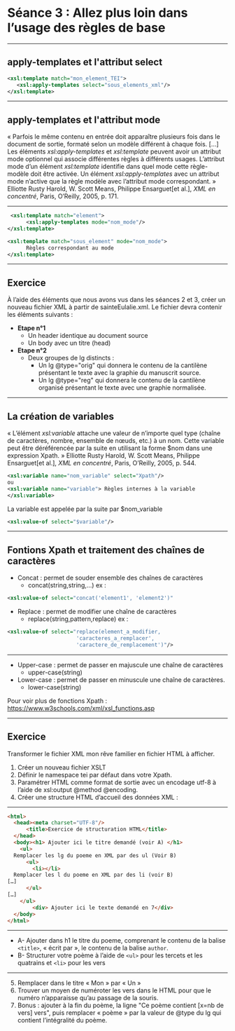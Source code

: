 # Séance 3 : Allez plus loin dans l’usage des règles de base

---

## apply-templates et l'attribut select

```XML
<xsl:template match="mon_element_TEI">      
   <xsl:apply-templates select="sous_elements_xml"/>
</xsl:template>
```
---
## apply-templates et l'attribut mode

« Parfois le même contenu en entrée doit apparaître plusieurs fois dans le document de sortie, formaté selon un modèle différent à chaque fois. [...] Les éléments *xsl:apply-templates* et *xsl:template* peuvent avoir un attribut mode optionnel qui associe différentes règles  à différents usages. L’attribut mode d’un élément *xsl:template* identifie dans quel mode cette règle-modèle doit être activée. Un élément *xsl:apply-templates* avec un attribut mode n’active que la règle modèle avec l’attribut mode correspondant. »
Elliotte Rusty Harold, W. Scott Means, Philippe Ensarguet[et al.], *XML en concentré*, Paris, O’Reilly, 2005, p. 171.

---

```XML
 <xsl:template match="element">
      <xsl:apply-templates mode="nom_mode"/>
</xsl:template>

<xsl:template match="sous_element" mode="nom_mode">
      Règles correspondant au mode
</xsl:template>
```

---
 ## Exercice
 
 À l’aide des éléments que nous avons vus dans les séances 2 et 3, créer un nouveau fichier XML à partir de sainteEulalie.xml. Le fichier devra contenir les éléments suivants :
- **Etape n°1**
	- Un header identique au document source
	- Un body avec un titre (head)
- **Etape n°2**
	- Deux groupes de lg distincts :
		- Un lg @type="orig" qui donnera le contenu de la cantilène présentant le texte avec la graphie du manuscrit source.
		- Un lg @type="reg" qui donnera le contenu de la cantilène organisé présentant le texte avec une graphie normalisée.

--- 

## La création de variables
 « L’élément *xsl:variable* attache une valeur de n’importe quel type (chaîne de caractères, nombre, ensemble de nœuds, etc.) à un nom. Cette variable peut être déréférencée par la suite en utilisant la forme $nom dans une expression Xpath. »
Elliotte Rusty Harold, W. Scott Means, Philippe Ensarguet[et al.], *XML en concentré*, Paris, O’Reilly, 2005, p. 544.

```XML 
<xsl:variable name="nom_variable" select="Xpath"/> 
ou 
<xsl:variable name="variable"> Règles internes à la variable
</xsl:variable>
````
La variable est appelée par la suite par $nom_variable 
```XML
<xsl:value-of select="$variable"/>
```
---
## Fontions Xpath et traitement des chaînes de caractères

- Concat : permet de souder ensemble des chaînes de caractères
	-  concat(string,string,…)
ex : 
```XML
<xsl:value-of select="concat('element1', 'element2')"
```
- Replace : permet de modifier une chaîne de caractères
	- replace(string,pattern,replace)
ex : 
```XML
<xsl:value-of select="replace(element_a_modifier,
                      'caracteres_a_remplacer', 
                      'caractere_de_remplacement')"/>
```
---


- Upper-case : permet de passer en majuscule une chaîne de caractères
	-  upper-case(string)
- Lower-case : permet de passer en minuscule une chaîne de caractères. 
	- lower-case(string)

Pour voir plus de fonctions Xpath : https://www.w3schools.com/xml/xsl_functions.asp 

---

## Exercice

Transformer le fichier XML mon rêve familier en fichier HTML à afficher.

1) Créer un nouveau fichier XSLT
2) Définir le namespace tei par défaut dans votre Xpath.
3) Paramétrer HTML comme format de sortie avec un encodage utf-8 à l’aide de xsl:output @method @encoding.
4) Créer une structure HTML d’accueil des données XML :
---
```HTML
<html>
  <head><meta charset="UTF-8"/>
      <title>Exercice de structuration HTML</title>
  </head>
  <body><h1> Ajouter ici le titre demandé (voir A) </h1>
	<ul> 
  Remplacer les lg du poeme en XML par des ul (Voir B)
	  <ul>
	    <li></li>
  Remplacer les l du poeme en XML par des li (voir B)
[…]
	  </ul>
[…]
	</ul>
        <div> Ajouter ici le texte demandé en 7</div>
  </body>
</html>
```
----

- A- Ajouter dans h1 le titre du poeme, comprenant le contenu de la balise `<title>`, « écrit par », le contenu de la balise `author`.
- B- Structurer votre poème à l’aide de `<ul>` pour les tercets et les quatrains et `<li>` pour les vers 
---
5) Remplacer dans le titre « Mon » par « Un »
6) Trouver un moyen de numéroter les vers dans le HTML pour que le numéro n’apparaisse qu’au passage de la souris. 
7) Bonus : ajouter à la fin du poème, la ligne "Ce poème contient [x=nb de vers] vers", puis remplacer « poème » par la valeur de @type du lg qui contient l’intégralité du poème.